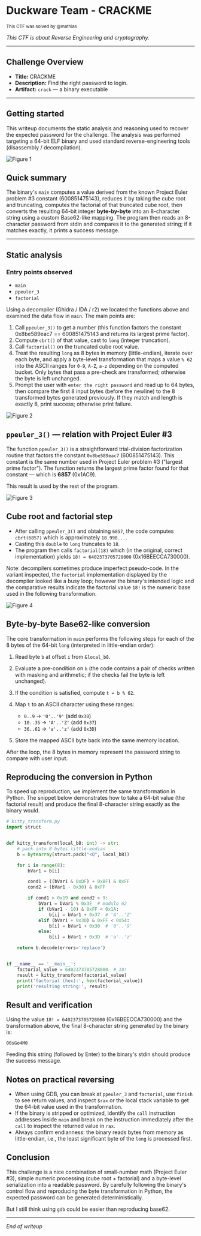 # Duckware Team - CRACKME

<small>This CTF was solved by @mathias</small>

*This CTF is about Reverse Engineering and cryptography.*

---

## Challenge Overview

* **Title:** CRACKME
* **Description:** Find the right password to login.
* **Artifact:** `crack` — a binary executable

---

## Getting started

This writeup documents the static analysis and reasoning used to recover the expected password for the challenge. The analysis was performed targeting a 64-bit ELF binary and used standard reverse-engineering tools (disassembly / decompilation).

![Figure 1](imgs/file.png)

## Quick summary

The binary's `main` computes a value derived from the known Project Euler problem #3 constant (600851475143), reduces it by taking the cube root and truncating, computes the factorial of that truncated cube root, then converts the resulting 64-bit integer **byte-by-byte** into an 8-character string using a custom Base62-like mapping. The program then reads an 8-character password from stdin and compares it to the generated string; if it matches exactly, it prints a success message.

---

## Static analysis

### Entry points observed

* `main`
* `ppeuler_3`
* `factorial`

Using a decompiler (Ghidra / IDA / r2) we located the functions above and examined the data flow in `main`. The main points are:

1. Call `ppeuler_3()` to get a number (this function factors the constant 0x8be589eac7 == 600851475143 and returns its largest prime factor).
2. Compute `cbrt()` of that value, cast to `long` (integer truncation).
3. Call `factorial()` on the truncated cube root value.
4. Treat the resulting `long` as 8 bytes in memory (little-endian), iterate over each byte, and apply a byte-level transformation that maps a value `% 62` into the ASCII ranges for `0-9`, `A-Z`, `a-z` depending on the computed bucket. Only bytes that pass a pre-check are transformed; otherwise the byte is left unchanged.
5. Prompt the user with `enter the right password` and read up to 64 bytes, then compare the first 8 input bytes (before the newline) to the 8 transformed bytes generated previously. If they match and length is exactly 8, print success; otherwise print failure.

![Figure 2](imgs/main.png)


## `ppeuler_3()` — relation with Project Euler #3

The function `ppeuler_3()` is a straightforward trial-division factorization routine that factors the constant `0x8be589eac7` (600851475143). This constant is the same number used in Project Euler problem #3 ("largest prime factor"). The function returns the largest prime factor found for that constant — which is **6857** (0x1AC9).

This result is used by the rest of the program.

![Figure 3](imgs/ppeuler_3.png)

## Cube root and factorial step

* After calling `ppeuler_3()` and obtaining `6857`, the code computes `cbrt(6857)` which is approximately `18.998...`.
* Casting this `double` to `long` truncates to `18`.
* The program then calls `factorial(18)` which (in the original, correct implementation) yields `18! = 6402373705728000` (0x16BEECCA730000).

Note: decompilers sometimes produce imperfect pseudo-code. In the variant inspected, the `factorial` implementation displayed by the decompiler looked like a busy loop; however the binary's intended logic and the comparative results indicate the factorial value `18!` is the numeric base used in the following transformation.


![Figure 4](imgs/factorial.png)


## Byte-by-byte Base62-like conversion

The core transformation in `main` performs the following steps for each of the 8 bytes of the 64-bit `long` (interpreted in little-endian order):

1. Read byte `b` at offset `i` from `&local_b8`.
2. Evaluate a pre-condition on `b` (the code contains a pair of checks written with masking and arithmetic; if the checks fail the byte is left unchanged).
3. If the condition is satisfied, compute `t = b % 62`.
4. Map `t` to an ASCII character using these ranges:

   * `0..9`   -> `'0'..'9'` (add `0x30`)
   * `10..35` -> `'A'..'Z'` (add `0x37`)
   * `36..61` -> `'a'..'z'` (add `0x3D`)
5. Store the mapped ASCII byte back into the same memory location.

After the loop, the 8 bytes in memory represent the password string to compare with user input.

## Reproducing the conversion in Python

To speed up reproduction, we implement the same transformation in Python. The snippet below demonstrates how to take a 64-bit value (the factorial result) and produce the final 8-character string exactly as the binary would.

```python
# kitty_transform.py
import struct


def kitty_transform(local_b8: int) -> str:
    # pack into 8 bytes little-endian
    b = bytearray(struct.pack("<Q", local_b8))

    for i in range(8):
        bVar1 = b[i]

        cond1 = ((bVar1 & 0xDF) + 0xBF) & 0xFF
        cond2 = (bVar1 - 0x30) & 0xFF

        if cond1 > 0x19 and cond2 > 9:
            bVar1 = bVar1 % 0x3E  # modulo 62
            if (bVar1 - 10) & 0xFF < 0x1A:
                b[i] = bVar1 + 0x37  # 'A'..'Z'
            elif (bVar1 + 0x30) & 0xFF < 0x54:
                b[i] = bVar1 + 0x30  # '0'..'9'
            else:
                b[i] = bVar1 + 0x3D  # 'a'..'z'

    return b.decode(errors='replace')


if __name__ == '__main__':
    factorial_value = 6402373705728000  # 18!
    result = kitty_transform(factorial_value)
    print('factorial (hex):', hex(factorial_value))
    print('resulting string:', result)
```

## Result and verification

Using the value `18! = 6402373705728000` (0x16BEECCA730000) and the transformation above, the final 8-character string generated by the binary is:

```
00sGo4M0
```

Feeding this string (followed by Enter) to the binary's stdin should produce the success message.

## Notes on practical reversing

* When using GDB, you can break at `ppeuler_3` and `factorial`, use `finish` to see return values, and inspect `$rax` or the local stack variable to get the 64-bit value used in the transformation.
* If the binary is stripped or optimized, identify the `call` instruction addresses inside `main` and break on the instruction immediately after the `call` to inspect the returned value in `rax`.
* Always confirm endianness: the binary reads bytes from memory as little-endian, i.e., the least significant byte of the `long` is processed first.

## Conclusion

This challenge is a nice combination of small-number math (Project Euler #3), simple numeric processing (cube root + factorial) and a byte-level serialization into a readable password. By carefully following the binary's control flow and reproducing the byte transformation in Python, the expected password can be generated deterministically.


But I still think using <code>gdb</code> could be easier than reproducing base62.

---

*End of writeup*
